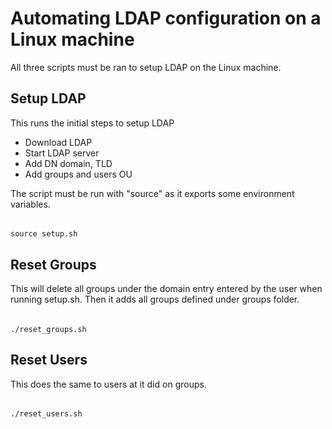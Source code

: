 # Automating LDAP configuration on a Linux machine
All three scripts must be ran to setup LDAP on the Linux machine.

## Setup LDAP
This runs the initial steps to setup LDAP
- Download LDAP
- Start LDAP server
- Add DN domain, TLD
- Add groups and users OU

The script must be run with "source" as it exports some environment variables.

######
    source setup.sh

## Reset Groups
This will delete all groups under the domain entry entered by the user when running setup.sh. Then it adds all groups defined under groups folder.
######
    ./reset_groups.sh

## Reset Users
This does the same to users at it did on groups.
######
    ./reset_users.sh
